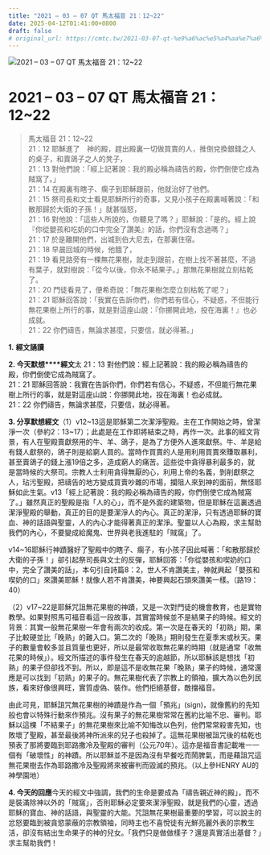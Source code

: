 ```yaml
---
title: "2021 – 03 – 07 QT 馬太福音 21：12~22"
date: 2025-04-12T01:41:00+0800
draft: false
# original_url: https://cmtc.tw/2021-03-07-qt-%e9%a6%ac%e5%a4%aa%e7%a6%8f%e9%9f%b3-21%ef%bc%9a1222
---
```


![2021 – 03 – 07 QT 馬太福音 21：12\~22](/images/qt.jpg   "2021 – 03 – 07 QT 馬太福音 21：12\~22")

# 2021 – 03 – 07 QT 馬太福音 21：12\~22

> 馬太福音 21：12\~22  
> 21：12 耶穌進了　神的殿，趕出殿裏一切做買賣的人，推倒兌換銀錢之人的桌子，和賣鴿子之人的凳子，  
> 21：13 對他們說：「經上記著說：我的殿必稱為禱告的殿，你們倒使它成為賊窩了。」  
> 21：14 在殿裏有瞎子、瘸子到耶穌跟前，他就治好了他們。  
> 21：15 祭司長和文士看見耶穌所行的奇事，又見小孩子在殿裏喊著說：「和散那歸於大衛的子孫！」就甚惱怒，  
> 21：16 對他說：「這些人所說的，你聽見了嗎？」耶穌說：「是的。經上說『你從嬰孩和吃奶的口中完全了讚美』的話，你們沒有念過嗎？」  
> 21：17 於是離開他們，出城到伯大尼去，在那裏住宿。  
> 21：18 早晨回城的時候，他餓了，  
> 21：19 看見路旁有一棵無花果樹，就走到跟前，在樹上找不著甚麼，不過有葉子，就對樹說：「從今以後，你永不結果子。」那無花果樹就立刻枯乾了。  
> 21：20 門徒看見了，便希奇說：「無花果樹怎麼立刻枯乾了呢？」  
> 21：21 耶穌回答說：「我實在告訴你們，你們若有信心，不疑惑，不但能行無花果樹上所行的事，就是對這座山說：『你挪開此地，投在海裏！』也必成就。  
> 21：22 你們禱告，無論求甚麼，只要信，就必得著。」

**1.** **經文誦讀**

**2. 今天默想****經文**太 21：13 對他們說：經上記著說：我的殿必稱為禱告的殿，你們倒使它成為賊窩了。  
21：21 耶穌回答說：我實在告訴你們，你們若有信心，不疑惑，不但能行無花果樹上所行的事，就是對這座山說：你挪開此地，投在海裏！也必成就。  
21：22 你們禱告，無論求甚麼，只要信，就必得著。

**3. 分享默想經文**（1）v12\~13這是耶穌第二次潔淨聖殿。主在工作開始之時，曾潔淨一次（參約2：13\~17）；此處是在工作即將結束之時，再作一次。此事的經文背景，有人在聖殿賣獻祭用的牛、羊、鴿子，是為了方便外人進來獻祭。牛、羊是給有錢人獻祭的，鴿子則是給窮人買的。當時作買賣的人是用利用買賣來賺取暴利，甚至賣鴿子的錢上漲19倍之多，造成窮人的痛苦。這些從中貪得暴利最多的，就是當時候的大祭司。宗教人士利用貪得無厭的心，利用上帝的名義，剝削獻祭之人，玷污聖殿，把禱告的地方變成買賣吵雜的市場，攔阻人來到神的面前，無怪耶穌如此生氣。v13「經上記著說：我的殿必稱為禱告的殿，你們倒使它成為賊窩了。」雖然真正的聖殿是指「人的心」，而不是外面的建築物，但是耶穌在這裏透過潔淨聖殿的舉動，真正的目的是要潔淨人的內心。真正的潔淨，只有透過耶穌的寶血、神的話語與聖靈，人的內心才能得著真正的潔淨。聖靈以人心為殿，求主幫助我們的內心，不要變成給魔鬼、世界與老我進駐的「賊窩」了。

v14\~16耶穌行神蹟醫好了聖殿中的瞎子、瘸子，有小孩子因此喊著：「和散那歸於大衛的子孫！」卻引起祭司長與文士的反彈，耶穌回答：「你從嬰孩和喫奶的口中，完全了讚美的話」，本句引自詩篇8：2，世人不肯讚美主，神就興起「嬰孩和喫奶的口」來讚美耶穌！就像人若不肯讚美，神要興起石頭來讚美一樣。（路19：40）

（2）v17\~22是耶穌咒詛無花果樹的神蹟，又是一次對門徒的機會教育，也是實物教學。如果對照馬可福音看這一段故事，其實當時候並不是結果子的時候。經文的背景：其實一般無花果樹一年會有兩次的收成。第一次是在春天的「初熟」期，果子比較硬並比「晚熟」的難入口。第二次的「晚熟」期則發生在夏季末或秋天。果子的數量會較多並且質量也更好，所以是最常收取無花果的時期（就是通常「收無花果的時候」）。經文所描述的事件發生在春天的逾越節，所以耶穌該是想找「初熟」的果子但卻找不到。所以，即是這不是收無花果「晚熟」果子的時候，通常還應是可以找到「初熟」的果子的。無花果樹代表了宗教上的領袖，擴大為以色列民族，看來好像很興旺，實質虛偽、裝作。他們拒絕基督，敵擋福音。

由此可見，耶穌詛咒無花果樹的神蹟是作為一個「預兆」(sign)，就像舊約的先知般也會以特殊行動來作預兆。沒有果子的無花果樹常常在舊約比喻不忠、審判。耶穌以這棵「不結果子」的無花果樹來比喻不知悔改以色列，他們常常殺害先知，也敗壞了聖殿，甚至最後將神所派來的兒子也殺掉了。這無花果樹被詛咒後的枯乾也預表了那將要臨到耶路撒冷及聖殿的審判（公元70年）。這亦是福音書記載唯一一個有「破壞性」的神蹟。所以耶穌並不是因為沒有早餐吃而鬧脾氣，而是藉詛咒這無花果樹去作為耶路撒冷及聖殿將來被審判而毀滅的預兆。（以上參HENRY AU的神學園地）

**4. 今天的回應**今天的經文中強調，我們的生命是要成為「禱告親近神的殿」，而不是裝滿除神以外的「賊窩」，否則耶穌必定要來潔淨聖殿，就是我們的心靈，透過耶穌的寶血、神的話語，與聖靈的大能。咒詛無花果樹最重要的學習，可以說主的忿怒要臨到被貪慾蒙蔽的宗教領袖，同時主也不喜悅徒有光鮮亮麗外表的宗教生活，卻沒有結出生命果子的神的兒女。「我們只是做做樣子？還是真實活出基督？」求主幫助我們！
